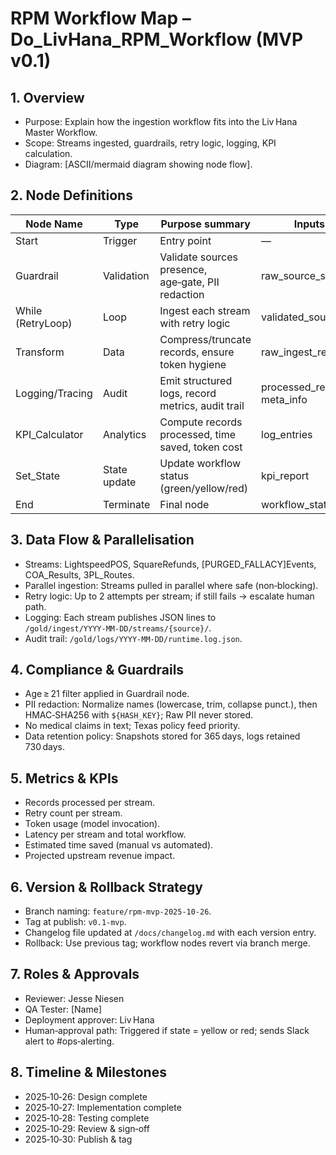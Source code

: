 # RPM Workflow Map – Do_LivHana_RPM_Workflow (MVP v0.1)

## 1. Overview
- Purpose: Explain how the ingestion workflow fits into the Liv Hana Master Workflow.
- Scope: Streams ingested, guardrails, retry logic, logging, KPI calculation.
- Diagram: [ASCII/mermaid diagram showing node flow].

## 2. Node Definitions
| Node Name         | Type         | Purpose summary                                      | Inputs                       | Outputs                    |
|-------------------|--------------|------------------------------------------------------|------------------------------|----------------------------|
| Start             | Trigger      | Entry point                                           | —                            | flow_start_event           |
| Guardrail         | Validation   | Validate sources presence, age‑gate, PII redaction   | raw_source_streams           | validated_sources / fail   |
| While (RetryLoop) | Loop         | Ingest each stream with retry logic                   | validated_sources            | ingest_success/fail        |
| Transform         | Data         | Compress/truncate records, ensure token hygiene      | raw_ingest_records           | processed_records          |
| Logging/Tracing   | Audit        | Emit structured logs, record metrics, audit trail    | processed_records, meta_info | log_entries                |
| KPI_Calculator    | Analytics    | Compute records processed, time saved, token cost    | log_entries                  | kpi_report.json            |
| Set_State         | State update | Update workflow status (green/yellow/red)            | kpi_report                  | workflow_status            |
| End               | Terminate    | Final node                                             | workflow_status              | —                          |

## 3. Data Flow & Parallelisation
- Streams: LightspeedPOS, SquareRefunds, [PURGED_FALLACY]Events, COA_Results, 3PL_Routes.
- Parallel ingestion: Streams pulled in parallel where safe (non‑blocking).
- Retry logic: Up to 2 attempts per stream; if still fails → escalate human path.
- Logging: Each stream publishes JSON lines to `/gold/ingest/YYYY‑MM‑DD/streams/{source}/`.
- Audit trail: `/gold/logs/YYYY‑MM‑DD/runtime.log.json`.

## 4. Compliance & Guardrails
- Age ≥ 21 filter applied in Guardrail node.
- PII redaction: Normalize names (lowercase, trim, collapse punct.), then HMAC‑SHA256 with `${HASH_KEY}`; Raw PII never stored.
- No medical claims in text; Texas policy feed priority.
- Data retention policy: Snapshots stored for 365 days, logs retained 730 days.

## 5. Metrics & KPIs
- Records processed per stream.
- Retry count per stream.
- Token usage (model invocation).
- Latency per stream and total workflow.
- Estimated time saved (manual vs automated).
- Projected upstream revenue impact.

## 6. Version & Rollback Strategy
- Branch naming: `feature/rpm‑mvp‑2025‑10‑26`.
- Tag at publish: `v0.1‑mvp`.
- Changelog file updated at `/docs/changelog.md` with each version entry.
- Rollback: Use previous tag; workflow nodes revert via branch merge.

## 7. Roles & Approvals
- Reviewer: Jesse Niesen
- QA Tester: [Name]
- Deployment approver: Liv Hana
- Human‑approval path: Triggered if state = yellow or red; sends Slack alert to #ops‑alerting.

## 8. Timeline & Milestones
- 2025‑10‑26: Design complete
- 2025‑10‑27: Implementation complete
- 2025‑10‑28: Testing complete
- 2025‑10‑29: Review & sign‑off
- 2025‑10‑30: Publish & tag

